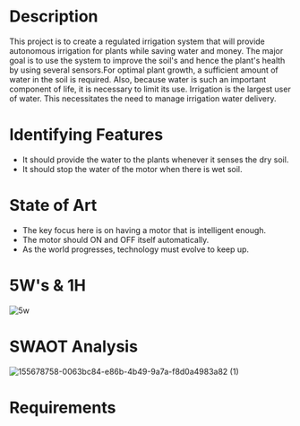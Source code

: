 # Description

This project  is to create a  regulated irrigation system that will provide autonomous irrigation for plants while saving water and money. 
The major goal is to use the system to improve the soil's and hence the plant's health by using several sensors.For optimal plant growth, 
a sufficient amount of water in the soil is required. Also, because water is such an important component of life, it is necessary to limit
its use. Irrigation is the largest user of water. This necessitates the need to manage irrigation water delivery.

# Identifying Features
* It should provide the water to the plants whenever it senses the dry soil.
* It should stop the water of the motor when there is wet soil.
# State of Art
* The key focus here is on having a motor that is intelligent enough.
* The motor should ON and OFF itself automatically.
* As the world progresses, technology must evolve to keep up.
# 5W's & 1H
![5w](https://user-images.githubusercontent.com/88649955/157063478-bd4181d3-6592-4b48-a3d3-1ac3b72ad7d1.JPG)
# SWAOT Analysis
![155678758-0063bc84-e86b-4b49-9a7a-f8d0a4983a82 (1)](https://user-images.githubusercontent.com/88649955/157165148-ea08ce9b-5479-4731-ba70-149da6354302.jpg)
# Requirements
